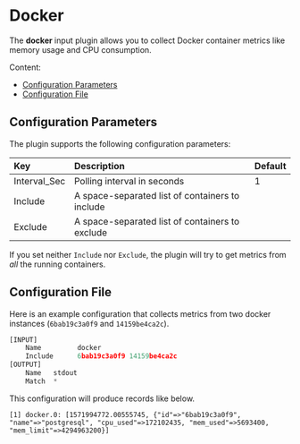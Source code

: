 
# Docker

The **docker** input plugin allows you to collect Docker container metrics
like memory usage and CPU consumption.

Content:

* [Configuration Parameters](#configuration-parameters)
* [Configuration File](#configuration-file)

## Configuration Parameters

The plugin supports the following configuration parameters:

| Key           | Description                                     | Default  |
| :------------ | :---------------------------------------------- | :--------|
| Interval\_Sec | Polling interval in seconds                     | 1        |
| Include       | A space-separated list of containers to include |          |
| Exclude       | A space-separated list of containers to exclude |          |

If you set neither `Include` nor `Exclude`, the plugin will try to get
metrics from _all_ the running containers.

## Configuration File

Here is an example configuration that collects metrics from two docker
instances (`6bab19c3a0f9` and `14159be4ca2c`).

```python
[INPUT]
    Name         docker
    Include      6bab19c3a0f9 14159be4ca2c
[OUTPUT]
    Name   stdout
    Match  *
```

This configuration will produce records like below.

```
[1] docker.0: [1571994772.00555745, {"id"=>"6bab19c3a0f9", "name"=>"postgresql", "cpu_used"=>172102435, "mem_used"=>5693400, "mem_limit"=>4294963200}]
```
